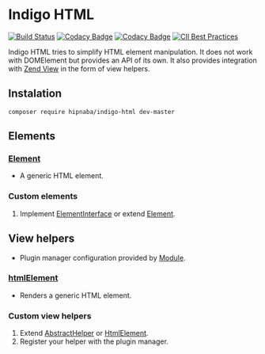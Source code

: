 # Indigo HTML

[![Build Status](https://travis-ci.org/hipnaba/indigo-html.svg?branch=master)](https://travis-ci.org/hipnaba/indigo-html.svg?branch=master)
[![Codacy Badge](https://api.codacy.com/project/badge/Grade/adb446e438a84582acd3c6a9e604b8c3)](https://www.codacy.com/app/hipnaba/indigo-html?utm_source=github.com&amp;utm_medium=referral&amp;utm_content=hipnaba/indigo-html&amp;utm_campaign=Badge_Grade)
[![Codacy Badge](https://api.codacy.com/project/badge/Coverage/adb446e438a84582acd3c6a9e604b8c3)](https://www.codacy.com/app/hipnaba/indigo-html?utm_source=github.com&utm_medium=referral&utm_content=hipnaba/indigo-html&utm_campaign=Badge_Coverage)
[![CII Best Practices](https://bestpractices.coreinfrastructure.org/projects/729/badge)](https://bestpractices.coreinfrastructure.org/projects/729)

Indigo HTML tries to simplify HTML element manipulation. It does not work with
DOMElement but provides an API of its own. It also provides integration with
[Zend View](https://docs.zendframework.com/zend-view/) in the form of view helpers.

## Instalation

```
composer require hipnaba/indigo-html dev-master
```

## Elements

### [Element](src/Element.php)

- A generic HTML element.

### Custom elements

1. Implement [ElementInterface](src/ElementInterface.php) or extend 
[Element](src/Element.php).

## View helpers

- Plugin manager configuration provided by [Module](src/Module.php).

### [htmlElement](src/Helper/HtmlElement.php)

- Renders a generic HTML element.

### Custom view helpers

1. Extend [AbstractHelper](src/Helper/AbstractHelper.php) or 
[HtmlElement](src/Helper/HtmlElement.php).
2. Register your helper with the plugin manager.